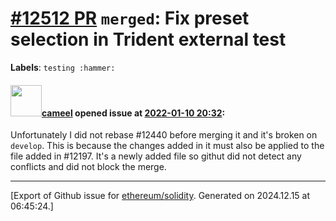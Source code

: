 # [\#12512 PR](https://github.com/ethereum/solidity/pull/12512) `merged`: Fix preset selection in Trident external test
**Labels**: `testing :hammer:`


#### <img src="https://avatars.githubusercontent.com/u/137030?v=4" width="50">[cameel](https://github.com/cameel) opened issue at [2022-01-10 20:32](https://github.com/ethereum/solidity/pull/12512):

Unfortunately I did not rebase #12440 before merging it and it's broken on `develop`. This is because the changes added in it must also be applied to the file added in #12197. It's a newly added file so githut did not detect any conflicts and did not block the merge.




-------------------------------------------------------------------------------



[Export of Github issue for [ethereum/solidity](https://github.com/ethereum/solidity). Generated on 2024.12.15 at 06:45:24.]
